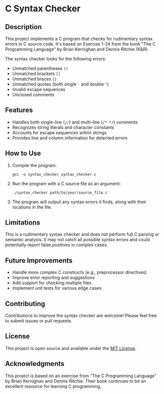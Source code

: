 # C Syntax Checker

## Description

This project implements a C program that checks for rudimentary syntax errors in C source code. It's based on Exercise 1-24 from the book "The C Programming Language" by Brian Kernighan and Dennis Ritchie (K&R).

The syntax checker looks for the following errors:

- Unmatched parentheses `()`
- Unmatched brackets `[]`
- Unmatched braces `{}`
- Unmatched quotes (both single `'` and double `"`)
- Invalid escape sequences
- Unclosed comments

## Features

- Handles both single-line (`//`) and multi-line (`/* */`) comments
- Recognizes string literals and character constants
- Accounts for escape sequences within strings
- Provides line and column information for detected errors

## How to Use

1. Compile the program:
   ```
   gcc -o syntax_checker syntax_checker.c
   ```

2. Run the program with a C source file as an argument:
   ```
   ./syntax_checker path/to/your/source_file.c
   ```

3. The program will output any syntax errors it finds, along with their locations in the file.

## Limitations

This is a rudimentary syntax checker and does not perform full C parsing or semantic analysis. It may not catch all possible syntax errors and could potentially report false positives in complex cases.

## Future Improvements

- Handle more complex C constructs (e.g., preprocessor directives)
- Improve error reporting and suggestions
- Add support for checking multiple files
- Implement unit tests for various edge cases

## Contributing

Contributions to improve the syntax checker are welcome! Please feel free to submit issues or pull requests.

## License

This project is open source and available under the [MIT License](LICENSE).

## Acknowledgments

This project is based on an exercise from "The C Programming Language" by Brian Kernighan and Dennis Ritchie. Their book continues to be an excellent resource for learning C programming.
